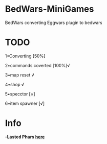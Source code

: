 # BedWars-MiniGames
BedWars converting Eggwars plugin to bedwars 
# TODO
1•Converting [50%]

2•commands coverted [100%]√

3•map reset √

4•shop √

5•specctor [×]

6•item spawner [√]


# Info
-**Lasted Phars [here](https://poggit.pmmp.io/ci/piyushbest/BedWars-MiniGames)**
